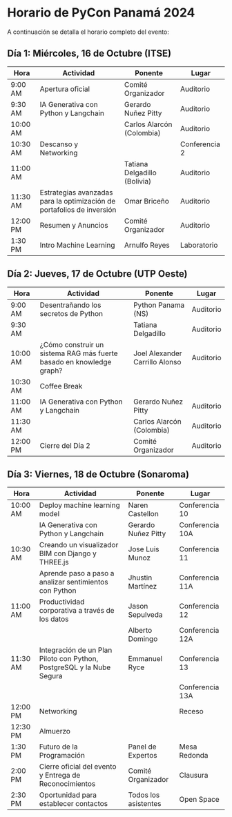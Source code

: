 # Horario de PyCon Panamá 2024

A continuación se detalla el horario completo del evento:

## Día 1: Miércoles, 16 de Octubre (ITSE)

| Hora   | Actividad                            | Ponente                      | Lugar        |
|--------|--------------------------------------|------------------------------|--------------|
| 9:00 AM | Apertura oficial                    | Comité Organizador           | Auditorio    |
| 9:30 AM | IA Generativa con Python y Langchain| Gerardo Nuñez Pitty          | Auditorio    |
|10:00 AM |                                     | Carlos Alarcón (Colombia)    | Auditorio    |
|10:30 AM | Descanso y Networking               |                              | Conferencia 2|
|11:00 AM |                                     | Tatiana Delgadillo (Bolivia) | Auditorio    |
|11:30 AM | Estrategias avanzadas para la optimización de portafolios de inversión | Omar Briceño               | Auditorio    |
|12:00 PM | Resumen y Anuncios                  | Comité Organizador           | Auditorio    |
| 1:30 PM | Intro Machine Learning              | Arnulfo Reyes                | Laboratorio  |

## Día 2: Jueves, 17 de Octubre (UTP Oeste)

| Hora   | Actividad                                | Ponente                      | Lugar        |
|--------|------------------------------------------|------------------------------|--------------|
| 9:00 AM | Desentrañando los secretos de Python    | Python Panama (NS)           | Auditorio    |
| 9:30 AM |                                         | Tatiana Delgadillo           | Auditorio    |
|10:00 AM | ¿Cómo construir un sistema RAG más fuerte basado en knowledge graph?   | Joel Alexander Carrillo Alonso | Auditorio |
|10:30 AM | Coffee Break                            |                              |              |
|11:00 AM | IA Generativa con Python y Langchain    | Gerardo Nuñez Pitty          | Auditorio    |
|11:30 AM |                                         | Carlos Alarcón (Colombia)    | Auditorio    |
|12:00 PM | Cierre del Día 2                        | Comité Organizador           | Auditorio    |

## Día 3: Viernes, 18 de Octubre (Sonaroma)

| Hora    | Actividad                                                               | Ponente                      | Lugar              |
|---------|-------------------------------------------------------------------------|------------------------------|--------------      |
|10:00 AM | Deploy machine learning model                                           | Naren Castellon              | Conferencia 10     |
|         | IA Generativa con Python y Langchain                                    | Gerardo Nuñez Pitty          | Conferencia 10A    |
|10:30 AM | Creando un visualizador BIM con Django y THREE.js                       | Jose Luis Munoz              | Conferencia 11     |
|         | Aprende paso a paso a analizar sentimientos con Python                  | Jhustin Martínez             | Conferencia 11A    |
|11:00 AM | Productividad corporativa a través de los datos                         | Jason Sepulveda              | Conferencia 12     |
|         |                                                                         | Alberto Domingo              | Conferencia 12A    |
|11:30 AM | Integración de un Plan Piloto con Python, PostgreSQL y la Nube Segura   | Emmanuel Ryce                | Conferencia 13     |
|         |                                                                         |                              | Conferencia 13A    |
|12:00 PM | Networking                                                              |                              | Receso             |
|12:30 PM | Almuerzo                                                                |                              |                    |
| 1:30 PM | Futuro de la Programación                                               | Panel de Expertos            | Mesa Redonda       |
| 2:00 PM | Cierre oficial del evento y Entrega de Reconocimientos                  | Comité Organizador           | Clausura           |
| 2:30 PM | Oportunidad para establecer contactos                                   | Todos los asistentes         | Open Space         |
